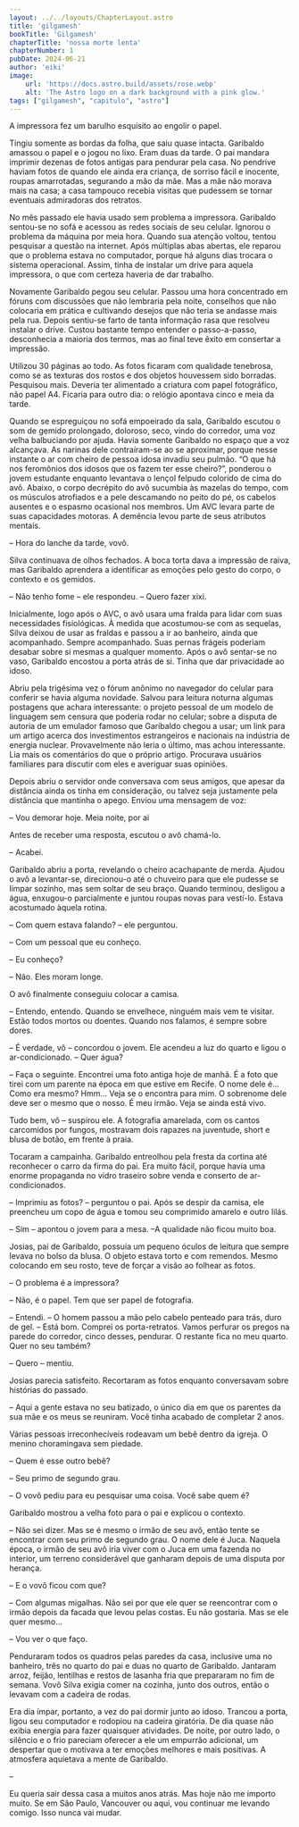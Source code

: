 ```yaml
---
layout: ../../layouts/ChapterLayout.astro
title: 'gilgamesh'
bookTitle: 'Gilgamesh'
chapterTitle: 'nossa morte lenta'
chapterNumber: 1
pubDate: 2024-06-21
author: 'eiki'
image:
    url: 'https://docs.astro.build/assets/rose.webp'
    alt: 'The Astro logo on a dark background with a pink glow.'
tags: ["gilgamesh", "capitulo", "astro"]
---
```


A impressora fez um barulho esquisito ao engolir o papel.

Tingiu somente as bordas da folha, que saiu quase intacta. Garibaldo amassou o papel e o jogou no lixo. Eram duas da tarde. O pai mandara imprimir dezenas de fotos antigas para pendurar pela casa. No pendrive haviam fotos de quando ele ainda era criança, de sorriso fácil e inocente, roupas amarrotadas, segurando a mão da mãe. Mas a mãe não morava mais na casa; a casa tampouco recebia visitas que pudessem se tornar eventuais admiradoras dos retratos.

No mês passado ele havia usado sem problema a impressora. Garibaldo sentou-se no sofá e acessou as redes sociais de seu celular. Ignorou o problema da máquina por meia hora. Quando sua atenção voltou, tentou pesquisar a questão na internet. Após múltiplas abas abertas, ele reparou que o problema estava no computador, porque há alguns dias trocara o sistema operacional. Assim, tinha de instalar um drive para aquela impressora, o que com certeza haveria de dar trabalho. 

Novamente Garibaldo pegou seu celular. Passou uma hora concentrado em fóruns com discussões que não lembraria pela noite, conselhos que não colocaria em prática e cultivando desejos que não teria se andasse mais pela rua. Depois sentiu-se farto de tanta informação rasa que resolveu instalar o drive. Custou bastante tempo entender o passo-a-passo, desconhecia a maioria dos termos, mas ao final teve êxito em consertar a impressão.

Utilizou 30 páginas ao todo. As fotos ficaram com qualidade tenebrosa, como se as texturas dos rostos e dos objetos houvessem sido borradas. Pesquisou mais. Deveria ter alimentado a criatura com papel fotográfico, não papel A4. Ficaria para outro dia: o relógio apontava cinco e meia da tarde.

Quando se espreguiçou no sofá empoeirado da sala, Garibaldo escutou o som de gemido prolongado, doloroso, seco, vindo do corredor, uma voz velha balbuciando por ajuda. Havia somente Garibaldo no espaço que a voz alcançava. As narinas dele contraíram-se ao se aproximar, porque nesse instante o ar com cheiro de pessoa idosa invadiu seu pulmão. “O que há nos feromônios dos idosos que os fazem ter esse cheiro?”, ponderou o jovem estudante enquanto levantava o lençol felpudo colorido de cima do avô. Abaixo, o corpo decrépito do avô sucumbia às mazelas do tempo, com os músculos atrofiados e a pele descamando no peito do pé, os cabelos ausentes e o espasmo ocasional nos membros. Um AVC levara parte de suas capacidades motoras. A demência levou parte de seus atributos mentais.

– Hora do lanche da tarde, vovô.

Silva continuava de olhos fechados. A boca torta dava a impressão de raiva, mas Garibaldo aprendera a identificar as emoções pelo gesto do corpo, o contexto e os gemidos. 

– Não tenho fome – ele respondeu. – Quero fazer xixi.

Inicialmente, logo após o AVC, o avô usara uma fralda para lidar com suas necessidades fisiológicas. À medida que acostumou-se com as sequelas, Silva deixou de usar as fraldas e passou a ir ao banheiro, ainda que acompanhado. Sempre acompanhado. Suas pernas frágeis poderiam desabar sobre si mesmas a qualquer momento. Após o avô sentar-se no vaso, Garibaldo encostou a porta atrás de si. Tinha que dar privacidade ao idoso.

Abriu pela trigésima vez o fórum anônimo no navegador do celular para conferir se havia alguma novidade. Salvou para leitura noturna algumas postagens que achara interessante: o projeto pessoal de um modelo de linguagem sem censura que poderia rodar no celular; sobre a disputa de autoria de um emulador famoso que Garibaldo chegou a usar; um link para um artigo acerca dos investimentos estrangeiros e nacionais na indústria de energia nuclear. Provavelmente não leria o último, mas achou interessante. Lia mais os comentários do que o próprio artigo. Procurava usuários familiares para discutir com eles e averiguar suas opiniões.  

Depois abriu o servidor onde conversava com seus amigos, que apesar da distância ainda os tinha em consideração, ou talvez seja justamente pela distância que mantinha o apego. Enviou uma mensagem de voz:

–  Vou demorar hoje. Meia noite, por aí

Antes de receber uma resposta, escutou o avô chamá-lo.

– Acabei.

Garibaldo abriu a porta, revelando o cheiro acachapante de merda. Ajudou o avô a levantar-se, direcionou-o até o chuveiro para que ele pudesse se limpar sozinho, mas sem soltar de seu braço. Quando terminou, desligou a água, enxugou-o parcialmente e juntou roupas novas para vestí-lo. Estava acostumado àquela rotina.

– Com quem estava falando? – ele perguntou.

– Com um pessoal que eu conheço.

– Eu conheço?

– Não. Eles moram longe.

O avô finalmente conseguiu colocar a camisa.

– Entendo, entendo. Quando se envelhece, ninguém mais vem te visitar. Estão todos mortos ou doentes. Quando nos falamos, é sempre sobre dores.

– É verdade, vô – concordou o jovem. Ele acendeu a luz do quarto e ligou o ar-condicionado. – Quer água?

– Faça o seguinte. Encontrei uma foto antiga hoje de manhã. É a foto que tirei com um parente na época em que estive em Recife. O nome dele é… Como era mesmo? Hmm… Veja se o encontra para mim. O sobrenome dele deve ser o mesmo que o nosso. É meu irmão. Veja se ainda está vivo. 

Tudo bem, vô – suspirou ele. A fotografia amarelada, com os cantos carcomidos por fungos, mostravam dois rapazes na juventude, short e blusa de botão, em frente à praia. 

Tocaram a campainha. Garibaldo entreolhou pela fresta da cortina até reconhecer o carro da firma do pai. Era muito fácil, porque havia uma enorme propaganda no vidro traseiro sobre venda e conserto de ar-condicionados.
  


– Imprimiu as fotos? – perguntou o pai. Após se despir da camisa, ele preencheu um copo de água e tomou seu comprimido amarelo e outro lilás.

– Sim – apontou o jovem para a mesa. –A qualidade não ficou muito boa.

Josias, pai de Garibaldo, possuía um pequeno óculos de leitura que sempre levava no bolso da blusa. O objeto estava torto e com remendos. Mesmo colocando em seu rosto, teve de forçar a visão ao folhear as fotos.

– O problema é a impressora?

– Não, é o papel. Tem que ser papel de fotografia.

– Entendi. – O homem passou a mão pelo cabelo penteado para trás, duro de gel. – Está bom. Comprei os porta-retratos. Vamos perfurar os pregos na parede do corredor, cinco desses, pendurar. O restante fica no meu quarto. Quer no seu também?

– Quero – mentiu. 

Josias parecia satisfeito. Recortaram as fotos enquanto conversavam sobre histórias do passado.

– Aqui a gente estava no seu batizado, o único dia em que os parentes da sua mãe e os meus se reuniram. Você tinha acabado de completar 2 anos.

Várias pessoas irreconhecíveis rodeavam um bebê dentro da igreja. O menino choramingava sem piedade.

– Quem é esse outro bebê?

– Seu primo de segundo grau.

– O vovô pediu para eu pesquisar uma coisa. Você sabe quem é? 

Garibaldo mostrou a velha foto para o pai e explicou o contexto.

– Não sei dizer. Mas se é mesmo o irmão de seu avô, então tente se encontrar com seu primo de segundo grau. O nome dele é Juca. Naquela época, o irmão de seu avô iria viver com o Juca em uma fazenda no interior, um terreno considerável que ganharam depois de uma disputa por herança.

– E o vovô ficou com que?

– Com algumas migalhas. Não sei por que ele quer se reencontrar com o irmão depois da facada que levou pelas costas. Eu não gostaria. Mas se ele quer mesmo…

– Vou ver o que faço.

Penduraram todos os quadros pelas paredes da casa, inclusive uma no banheiro, três no quarto do pai e duas no quarto de Garibaldo. Jantaram arroz, feijão, lentilhas e restos de lasanha fria que prepararam no fim de semana. Vovô Silva exigia comer na cozinha, junto dos outros, então o levavam com a cadeira de rodas. 

Era dia ímpar, portanto, a vez do pai dormir junto ao idoso. Trancou a porta, ligou seu computador e rodopiou na cadeira giratória. De dia quase não exibia energia para fazer quaisquer atividades. De noite, por outro lado, o silêncio e o frio pareciam oferecer a ele um empurrão adicional, um despertar que o motivava a ter emoções melhores e mais positivas. A atmosfera aquietava a mente de Garibaldo.

– 

Eu queria sair dessa casa a muitos anos atrás. Mas hoje não me importo muito. Se em São Paulo, Vancouver ou aqui, vou continuar me levando comigo. Isso nunca vai mudar.



<!-- 
---
import ChapterLayout from "../../layouts/ChapterLayout.astro";

const title = 'gilgamesh';
const bookTitle = 'Gilgamesh';
const chapterTitle = 'nossa morte lenta';
const chapterNumber = 0;
const createdDate = "2024-06-18";
const author = ['eiki'];
const tags = ["gilgamesh", "capitulo"];

const allPosts = await Astro.glob('./*');
---

<ChapterLayout title={title}, bookTitle={bookTitle}, chapterTitle={chapterTitle}, chapterNumber={chapterNumber}, capitulos={allPosts}>

    <p>    
        A impressora fez um barulho esquisito ao engolir o papel.
    </p>
    <p>
        Tingiu somente as bordas da folha, que saiu quase intacta. Garibaldo amassou o papel e o jogou no lixo. Eram duas da tarde. O pai mandara imprimir dezenas de fotos antigas para pendurar pela casa. No pendrive haviam fotos de quando ele ainda era criança, de sorriso fácil e inocente, roupas amarrotadas, segurando a mão da mãe. Mas a mãe não morava mais na casa; a casa tampouco recebia visitas que pudessem se tornar eventuais admiradoras dos retratos.
    </p>
    <p>
        No mês passado ele havia usado sem problema a impressora. Garibaldo sentou-se no sofá e acessou as redes sociais de seu celular. Ignorou o problema da máquina por meia hora. Quando sua atenção voltou, tentou pesquisar a questão na internet. Após múltiplas abas abertas, ele reparou que o problema estava no computador, porque há alguns dias trocara o sistema operacional. Assim, tinha de instalar um drive para aquela impressora, o que com certeza haveria de dar trabalho. 
    </p>
    <p>
        Novamente Garibaldo pegou seu celular. Passou uma hora concentrado em fóruns com discussões que não lembraria pela noite, conselhos que não colocaria em prática e cultivando desejos que não teria se andasse mais pela rua. Depois sentiu-se farto de tanta informação rasa que resolveu instalar o drive. Custou bastante tempo entender o passo-a-passo, desconhecia a maioria dos termos, mas ao final teve êxito em consertar a impressão.
    </p>
    <p>
        Utilizou 30 páginas ao todo. As fotos ficaram com qualidade tenebrosa, como se as texturas dos rostos e dos objetos houvessem sido borradas. Pesquisou mais. Deveria ter alimentado a criatura com papel fotográfico, não papel A4. Ficaria para outro dia: o relógio apontava cinco e meia da tarde.
    </p>
    <p>
        Quando se espreguiçou no sofá empoeirado da sala, Garibaldo escutou o som de gemido prolongado, doloroso, seco, vindo do corredor, uma voz velha balbuciando por ajuda. Havia somente Garibaldo no espaço que a voz alcançava. As narinas dele contraíram-se ao se aproximar, porque nesse instante o ar com cheiro de pessoa idosa invadiu seu pulmão. “O que há nos feromônios dos idosos que os fazem ter esse cheiro?”, ponderou o jovem estudante enquanto levantava o lençol felpudo colorido de cima do avô. Abaixo, o corpo decrépito do avô sucumbia às mazelas do tempo, com os músculos atrofiados e a pele descamando no peito do pé, os cabelos ausentes e o espasmo ocasional nos membros. Um AVC levara parte de suas capacidades motoras. A demência levou parte de seus atributos mentais.
    </p>
    <p>
        – Hora do lanche da tarde, vovô.
    </p>
    <p>
        Silva continuava de olhos fechados. A boca torta dava a impressão de raiva, mas Garibaldo aprendera a identificar as emoções pelo gesto do corpo, o contexto e os gemidos. 
    </p>
    <p>
        – Não tenho fome – ele respondeu. – Quero fazer xixi.
    </p>
    <p>
        Inicialmente, logo após o AVC, o avô usara uma fralda para lidar com suas necessidades fisiológicas. À medida que acostumou-se com as sequelas, Silva deixou de usar as fraldas e passou a ir ao banheiro, ainda que acompanhado. Sempre acompanhado. Suas pernas frágeis poderiam desabar sobre si mesmas a qualquer momento. Após o avô sentar-se no vaso, Garibaldo encostou a porta atrás de si. Tinha que dar privacidade ao idoso.
    </p>
    <p>
        Abriu pela trigésima vez o fórum anônimo no navegador do celular para conferir se havia alguma novidade. Salvou para leitura noturna algumas postagens que achara interessante: o projeto pessoal de um modelo de linguagem sem censura que poderia rodar no celular; sobre a disputa de autoria de um emulador famoso que Garibaldo chegou a usar; um link para um artigo acerca dos investimentos estrangeiros e nacionais na indústria de energia nuclear. Provavelmente não leria o último, mas achou interessante. Lia mais os comentários do que o próprio artigo. Procurava usuários familiares para discutir com eles e averiguar suas opiniões.  
    </p>
    <p>
        Depois abriu o servidor onde conversava com seus amigos, que apesar da distância ainda os tinha em consideração, ou talvez seja justamente pela distância que mantinha o apego. Enviou uma mensagem de voz:
    </p>
    <p>
        –  Vou demorar hoje. Meia noite, por aí
    </p>
    Antes de receber uma resposta, escutou o avô chamá-lo.
    </p>
    <p>
        – Acabei.
    </p>
    <p>
Garibaldo abriu a porta, revelando o cheiro acachapante de merda. Ajudou o avô a levantar-se, direcionou-o até o chuveiro para que ele pudesse se limpar sozinho, mas sem soltar de seu braço. Quando terminou, desligou a água, enxugou-o parcialmente e juntou roupas novas para vestí-lo. Estava acostumado àquela rotina.
<p>
– Com quem estava falando? – ele perguntou.
<p>
– Com um pessoal que eu conheço.
<p>
– Eu conheço?
<p>
– Não. Eles moram longe.
<p>
<p>O avô finalmente conseguiu colocar a camisa.
    <p>
<p>    – Entendo, entendo. Quando se envelhece, ninguém mais vem te visitar. Estão todos mortos ou doentes. Quando nos falamos, é sempre sobre dores.
    <p>
<p>    – É verdade, vô – concordou o jovem. Ele acendeu a luz do quarto e ligou o ar-condicionado. – Quer água?
    <p>
– Faça o seguinte. Encontrei uma foto antiga hoje de manhã. É a foto que tirei com um parente na época em que estive em Recife. O nome dele é… Como era mesmo? Hmm… Veja se o encontra para mim. O sobrenome dele deve ser o mesmo que o nosso. É meu irmão. Veja se ainda está vivo. 
<p>
Tudo bem, vô – suspirou ele. A fotografia amarelada, com os cantos carcomidos por fungos, mostravam dois rapazes na juventude, short e blusa de botão, em frente à praia. 
<p>
Tocaram a campainha. Garibaldo entreolhou pela fresta da cortina até reconhecer o carro da firma do pai. Era muito fácil, porque havia uma enorme propaganda no vidro traseiro sobre venda e conserto de ar-condicionados.
<p>


– Imprimiu as fotos? – perguntou o pai. Após se despir da camisa, ele preencheu um copo de água e tomou seu comprimido amarelo e outro lilás.

– Sim – apontou o jovem para a mesa. –A qualidade não ficou muito boa.

Josias, pai de Garibaldo, possuía um pequeno óculos de leitura que sempre levava no bolso da blusa. O objeto estava torto e com remendos. Mesmo colocando em seu rosto, teve de forçar a visão ao folhear as fotos.

– O problema é a impressora?

– Não, é o papel. Tem que ser papel de fotografia.

– Entendi. – O homem passou a mão pelo cabelo penteado para trás, duro de gel. – Está bom. Comprei os porta-retratos. Vamos perfurar os pregos na parede do corredor, cinco desses, pendurar. O restante fica no meu quarto. Quer no seu também?

– Quero – mentiu. 

Josias parecia satisfeito. Recortaram as fotos enquanto conversavam sobre histórias do passado.

– Aqui a gente estava no seu batizado, o único dia em que os parentes da sua mãe e os meus se reuniram. Você tinha acabado de completar 2 anos.

Várias pessoas irreconhecíveis rodeavam um bebê dentro da igreja. O menino choramingava sem piedade.

– Quem é esse outro bebê?

– Seu primo de segundo grau.

– O vovô pediu para eu pesquisar uma coisa. Você sabe quem é? 

Garibaldo mostrou a velha foto para o pai e explicou o contexto.

– Não sei dizer. Mas se é mesmo o irmão de seu avô, então tente se encontrar com seu primo de segundo grau. O nome dele é Juca. Naquela época, o irmão de seu avô iria viver com o Juca em uma fazenda no interior, um terreno considerável que ganharam depois de uma disputa por herança.

– E o vovô ficou com que?

– Com algumas migalhas. Não sei por que ele quer se reencontrar com o irmão depois da facada que levou pelas costas. Eu não gostaria. Mas se ele quer mesmo…

– Vou ver o que faço.

Penduraram todos os quadros pelas paredes da casa, inclusive uma no banheiro, três no quarto do pai e duas no quarto de Garibaldo. Jantaram arroz, feijão, lentilhas e restos de lasanha fria que prepararam no fim de semana. Vovô Silva exigia comer na cozinha, junto dos outros, então o levavam com a cadeira de rodas. 

Era dia ímpar, portanto, a vez do pai dormir junto ao idoso. Trancou a porta, ligou seu computador e rodopiou na cadeira giratória. De dia quase não exibia energia para fazer quaisquer atividades. De noite, por outro lado, o silêncio e o frio pareciam oferecer a ele um empurrão adicional, um despertar que o motivava a ter emoções melhores e mais positivas. A atmosfera aquietava a mente de Garibaldo.

– 


Eu queria sair dessa casa a muitos anos atrás. Mas hoje não me importo muito. Se em São Paulo, Vancouver ou aqui, vou continuar me levando comigo. Isso nunca vai mudar.

</ChapterLayout> 
-->


